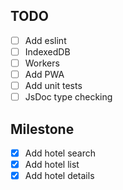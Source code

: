 ## TODO

- [ ] Add eslint
- [ ] IndexedDB
- [ ] Workers
- [ ] Add PWA
- [ ] Add unit tests
- [ ] JsDoc type checking

## Milestone

- [x] Add hotel search
- [x] Add hotel list
- [x] Add hotel details
